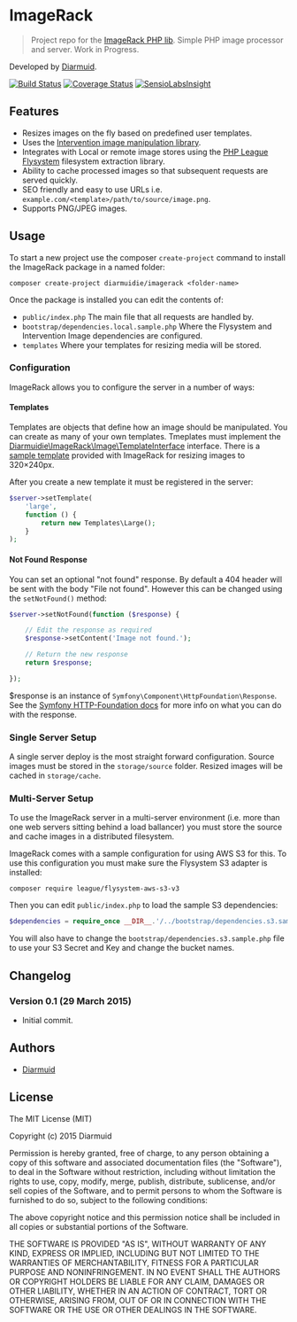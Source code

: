 ImageRack
=========

> Project repo for the [ImageRack PHP lib](https://github.com/diarmuidie/ImageRack-Kernel). Simple PHP image processor and server. Work in Progress.

Developed by [Diarmuid](https://diarmuid.ie).

[![Build Status](https://travis-ci.org/diarmuidie/ImageRack-Kernel.svg?branch=master)](https://travis-ci.org/diarmuidie/ImageRack-Kernel)
[![Coverage Status](https://coveralls.io/repos/diarmuidie/ImageRack-Kernel/badge.svg?branch=master)](https://coveralls.io/r/diarmuidie/ImageRack-Kernel?branch=master)
[![SensioLabsInsight](https://insight.sensiolabs.com/projects/36f9f8f8-3c75-4942-a106-c98bee268ad5/mini.png)](https://insight.sensiolabs.com/projects/36f9f8f8-3c75-4942-a106-c98bee268ad5)

Features
--------

- Resizes images on the fly based on predefined user templates.
- Uses the [Intervention image manipulation library](https://github.com/Intervention/image).
- Integrates with Local or remote image stores using the [PHP League Flysystem](http://flysystem.thephpleague.com/) filesystem extraction library.
- Ability to cache processed images so that subsequent requests are served quickly.
- SEO friendly and easy to use URLs i.e. `example.com/<template>/path/to/source/image.png`.
- Supports PNG/JPEG images.

Usage
-----

To start a new project use the composer `create-project` command to install the ImageRack package in a named folder:

```
composer create-project diarmuidie/imagerack <folder-name>
```
Once the package is installed you can edit the contents of:

- `public/index.php` The main file that all requests are handled by.
- `bootstrap/dependencies.local.sample.php` Where the Flysystem and Intervention Image dependencies are configured.
- `templates` Where your templates for resizing media will be stored.

### Configuration
ImageRack allows you to configure the server in a number of ways:

#### Templates
Templates are objects that define how an image should be manipulated. You can create as many of your own templates. Tmeplates must implement the [Diarmuidie\ImageRack\Image\TemplateInterface](https://github.com/diarmuidie/ImageRack-Kernel/blob/master/src/Image/TemplateInterface.php) interface. There is a [sample template](https://github.com/diarmuidie/ImageRack/blob/master/templates/Small.php) provided with ImageRack for resizing images to 320×240px.

After you create a new template it must be registered in the server:

```php
$server->setTemplate(
    'large',
    function () {
        return new Templates\Large();
    }
);
```

#### Not Found Response
You can set an optional "not found" response. By default a 404 header will be sent with the body "File not found". However this can be changed using the `setNotFound()` method:

```php
$server->setNotFound(function ($response) {

    // Edit the response as required
    $response->setContent('Image not found.');

    // Return the new response
    return $response;

});
```

$response is an instance of `Symfony\Component\HttpFoundation\Response`. See the [Symfony HTTP-Foundation docs](http://symfony.com/doc/current/components/http_foundation/introduction.html#response) for more info on what you can do with the response.


### Single Server Setup
A single server deploy is the most straight forward configuration. Source images must be stored in the `storage/source` folder. Resized images will be cached in `storage/cache`.


### Multi-Server Setup
To use the ImageRack server in a multi-server environment (i.e. more than one web servers sitting behind a load ballancer) you must store the source and cache images in a distributed filesystem.

ImageRack comes with a sample configuration for using AWS S3 for this. To use this configuration you must make sure the Flysystem S3 adapter is installed:

```
composer require league/flysystem-aws-s3-v3
```

Then you can edit `public/index.php` to load the sample S3 dependencies:

```php
$dependencies = require_once __DIR__.'/../bootstrap/dependencies.s3.sample.php';
```

You will also have to change the `bootstrap/dependencies.s3.sample.php` file to use your S3 Secret and Key and change the bucket names.

Changelog
---------

### Version 0.1 (29 March 2015)

- Initial commit.


Authors
-------

- [Diarmuid](https://diarmuid.ie)


License
-------

The MIT License (MIT)

Copyright (c) 2015 Diarmuid

Permission is hereby granted, free of charge, to any person obtaining a copy of this software and associated
documentation files (the "Software"), to deal in the Software without restriction, including without limitation the
rights to use, copy, modify, merge, publish, distribute, sublicense, and/or sell copies of the Software, and to permit
persons to whom the Software is furnished to do so, subject to the following conditions:

The above copyright notice and this permission notice shall be included in all copies or substantial portions of the
Software.

THE SOFTWARE IS PROVIDED "AS IS", WITHOUT WARRANTY OF ANY KIND, EXPRESS OR IMPLIED, INCLUDING BUT NOT LIMITED TO THE
WARRANTIES OF MERCHANTABILITY, FITNESS FOR A PARTICULAR PURPOSE AND NONINFRINGEMENT. IN NO EVENT SHALL THE AUTHORS OR
COPYRIGHT HOLDERS BE LIABLE FOR ANY CLAIM, DAMAGES OR OTHER LIABILITY, WHETHER IN AN ACTION OF CONTRACT, TORT OR
OTHERWISE, ARISING FROM, OUT OF OR IN CONNECTION WITH THE SOFTWARE OR THE USE OR OTHER DEALINGS IN THE SOFTWARE.

